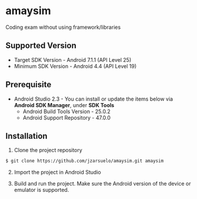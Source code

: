 # amaysim

Coding exam without using framework/libraries 

## Supported Version

- Target SDK Version - Android 7.1.1 (API Level 25)
- Minimum SDK Version - Android 4.4 (API Level 19)

## Prerequisite
- Android Studio 2.3 - You can install or update the items below via **Android SDK Manager**, under **SDK Tools**
  - Android Build Tools Version - 25.0.2
  - Android Support Repository - 47.0.0


## Installation

1. Clone the project repository

```sh
$ git clone https://github.com/jzarsuelo/amaysim.git amaysim
```

2. Import the project in Android Studio

3. Build and run the project. Make sure the Android version of the device or emulator is supported.